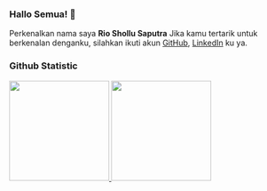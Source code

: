 ### Hallo Semua! 👋
Perkenalkan nama saya **Rio Shollu Saputra**
Jika kamu tertarik untuk berkenalan denganku, silahkan ikuti akun [GitHub](https://github.com/Rioshollu), [LinkedIn](https://www.linkedin.com/in/rio-shollu-saputra-747310200/) ku ya.

### Github Statistic
<p align="left">
<a href="https://github.com/Rioshollu">
  <img height="180em" src="https://github-readme-stats-eight-theta.vercel.app/api?username=Rioshollu&show_icons=true&theme=radical&include_all_commits=true&count_private=true"/>
  <img height="180em" src="https://github-readme-stats-eight-theta.vercel.app/api/top-langs/?username=Rioshollu&layout=compact&langs_count=8&theme=radical"/>
</a>
</p>


<!--
**Rioshollu/RioShollu** is a ✨ _special_ ✨ repository because its `README.md` (this file) appears on your GitHub profile.

Here are some ideas to get you started:

- 🔭 I’m currently working on ...
- 🌱 I’m currently learning ...
- 👯 I’m looking to collaborate on ...
- 🤔 I’m looking for help with ...
- 💬 Ask me about ...
- 📫 How to reach me: ...
- 😄 Pronouns: ...
- ⚡ Fun fact: ...
-->
